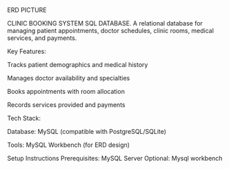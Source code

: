 ERD PICTURE





CLINIC BOOKING SYSTEM SQL DATABASE.
A relational database for managing patient appointments, doctor schedules, clinic rooms, medical services, and payments.

Key Features:

Tracks patient demographics and medical history

Manages doctor availability and specialties

Books appointments with room allocation

Records services provided and payments

Tech Stack:

Database: MySQL (compatible with PostgreSQL/SQLite)

Tools: MySQL Workbench (for ERD design)

Setup Instructions
Prerequisites:
MySQL Server
Optional: Mysql workbench


